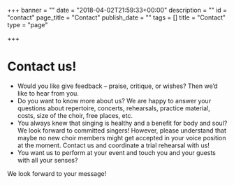 +++
banner = ""
date = "2018-04-02T21:59:33+00:00"
description = ""
id = "contact"
page_title = "Contact"
publish_date = ""
tags = []
title = "Contact"
type = "page"

+++
# Contact us!

* Would you like give feedback – praise, critique, or wishes? Then we’d like to hear from you.
* Do you want to know more about us? We are happy to answer your questions about repertoire, concerts, rehearsals, practice material, costs, size of the choir, free places, etc.
* You always knew that singing is healthy and a benefit for body and soul? We look forward to committed singers! However, please understand that maybe no new choir members might get accepted in your voice position at the moment. Contact us and coordinate a trial rehearsal with us!
* You want us to perform at your event and touch you and your guests with all your senses?

We look forward to your message!